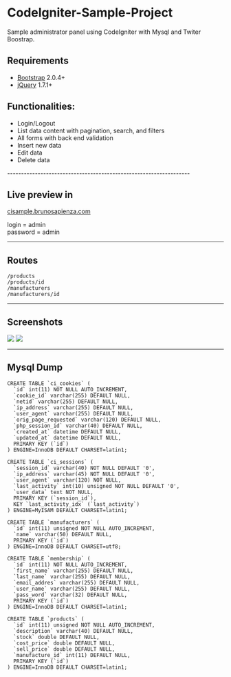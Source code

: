 CodeIgniter-Sample-Project
==========================

Sample administrator panel using CodeIgniter with Mysql and Twiter Boostrap.

<h2>Requirements</h2>
<ul>
<li>
<a href="http://twitter.github.com/bootstrap/" target="_blank">Bootstrap</a> 2.0.4+</li>
<li>
<a href="http://jquery.com/" target="_blank">jQuery</a> 1.7.1+</li>
</ul>


<h2>Functionalities:</h2>

<ul>
  <li>Login/Logout</li>
  <li>List data content with pagination, search, and filters</li>
  <li>All forms with back end validation</li>
  <li>Insert new data</li>
  <li>Edit data</li>
  <li>Delete data</li>
</ul>
------------------------------------------------------------------
<h2>Live preview in</h2>
<a href="http://cisample.brunosapienza.com" target="blank">cisample.brunosapienza.com</a>

login = admin <br />
password =  admin

------------------------------------------------------------------

<h2>Routes </h2>

```
/products
/products/id
/manufacturers
/manufacturers/id
```

------------------------------------------------------------------

<h2>Screenshots</h2>

<img src="http://cl.ly/image/040F053a0v07/Screen%20Shot%202013-03-19%20at%203.35.55%20PM.png"/>

<img src="http://cl.ly/image/3o1I3i3z0C0F/Screen%20Shot%202013-03-19%20at%203.40.43%20PM.png"/>

------------------------------------------------------------------

<h2>Mysql Dump</h2>

```
CREATE TABLE `ci_cookies` (
  `id` int(11) NOT NULL AUTO_INCREMENT,
  `cookie_id` varchar(255) DEFAULT NULL,
  `netid` varchar(255) DEFAULT NULL,
  `ip_address` varchar(255) DEFAULT NULL,
  `user_agent` varchar(255) DEFAULT NULL,
  `orig_page_requested` varchar(120) DEFAULT NULL,
  `php_session_id` varchar(40) DEFAULT NULL,
  `created_at` datetime DEFAULT NULL,
  `updated_at` datetime DEFAULT NULL,
  PRIMARY KEY (`id`)
) ENGINE=InnoDB DEFAULT CHARSET=latin1;

CREATE TABLE `ci_sessions` (
  `session_id` varchar(40) NOT NULL DEFAULT '0',
  `ip_address` varchar(45) NOT NULL DEFAULT '0',
  `user_agent` varchar(120) NOT NULL,
  `last_activity` int(10) unsigned NOT NULL DEFAULT '0',
  `user_data` text NOT NULL,
  PRIMARY KEY (`session_id`),
  KEY `last_activity_idx` (`last_activity`)
) ENGINE=MyISAM DEFAULT CHARSET=latin1;

CREATE TABLE `manufacturers` (
  `id` int(11) unsigned NOT NULL AUTO_INCREMENT,
  `name` varchar(50) DEFAULT NULL,
  PRIMARY KEY (`id`)
) ENGINE=InnoDB DEFAULT CHARSET=utf8;

CREATE TABLE `membership` (
  `id` int(11) NOT NULL AUTO_INCREMENT,
  `first_name` varchar(255) DEFAULT NULL,
  `last_name` varchar(255) DEFAULT NULL,
  `email_addres` varchar(255) DEFAULT NULL,
  `user_name` varchar(255) DEFAULT NULL,
  `pass_word` varchar(32) DEFAULT NULL,
  PRIMARY KEY (`id`)
) ENGINE=InnoDB DEFAULT CHARSET=latin1;

CREATE TABLE `products` (
  `id` int(11) unsigned NOT NULL AUTO_INCREMENT,
  `description` varchar(40) DEFAULT NULL,
  `stock` double DEFAULT NULL,
  `cost_price` double DEFAULT NULL,
  `sell_price` double DEFAULT NULL,
  `manufacture_id` int(11) DEFAULT NULL,
  PRIMARY KEY (`id`)
) ENGINE=InnoDB DEFAULT CHARSET=latin1;

```
